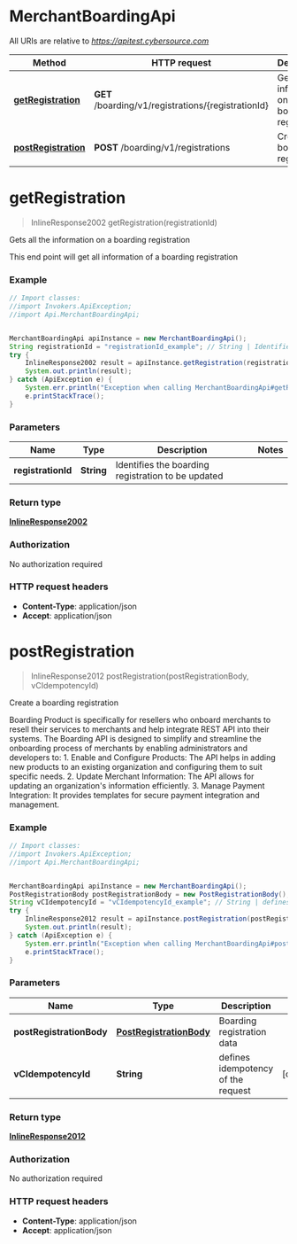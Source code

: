 # MerchantBoardingApi

All URIs are relative to *https://apitest.cybersource.com*

Method | HTTP request | Description
------------- | ------------- | -------------
[**getRegistration**](MerchantBoardingApi.md#getRegistration) | **GET** /boarding/v1/registrations/{registrationId} | Gets all the information on a boarding registration
[**postRegistration**](MerchantBoardingApi.md#postRegistration) | **POST** /boarding/v1/registrations | Create a boarding registration


<a name="getRegistration"></a>
# **getRegistration**
> InlineResponse2002 getRegistration(registrationId)

Gets all the information on a boarding registration

This end point will get all information of a boarding registration 

### Example
```java
// Import classes:
//import Invokers.ApiException;
//import Api.MerchantBoardingApi;


MerchantBoardingApi apiInstance = new MerchantBoardingApi();
String registrationId = "registrationId_example"; // String | Identifies the boarding registration to be updated
try {
    InlineResponse2002 result = apiInstance.getRegistration(registrationId);
    System.out.println(result);
} catch (ApiException e) {
    System.err.println("Exception when calling MerchantBoardingApi#getRegistration");
    e.printStackTrace();
}
```

### Parameters

Name | Type | Description  | Notes
------------- | ------------- | ------------- | -------------
 **registrationId** | **String**| Identifies the boarding registration to be updated |

### Return type

[**InlineResponse2002**](InlineResponse2002.md)

### Authorization

No authorization required

### HTTP request headers

 - **Content-Type**: application/json
 - **Accept**: application/json

<a name="postRegistration"></a>
# **postRegistration**
> InlineResponse2012 postRegistration(postRegistrationBody, vCIdempotencyId)

Create a boarding registration

Boarding Product is specifically for resellers who onboard merchants to resell their services to merchants and help integrate REST API into their systems.  The Boarding API is designed to simplify and streamline the onboarding process of merchants by enabling administrators and developers to: 1. Enable and Configure Products: The API helps in adding new products to an existing organization and configuring them to suit specific needs. 2. Update Merchant Information: The API allows for updating an organization&#39;s information efficiently. 3. Manage Payment Integration: It provides templates for secure payment integration and management. 

### Example
```java
// Import classes:
//import Invokers.ApiException;
//import Api.MerchantBoardingApi;


MerchantBoardingApi apiInstance = new MerchantBoardingApi();
PostRegistrationBody postRegistrationBody = new PostRegistrationBody(); // PostRegistrationBody | Boarding registration data
String vCIdempotencyId = "vCIdempotencyId_example"; // String | defines idempotency of the request
try {
    InlineResponse2012 result = apiInstance.postRegistration(postRegistrationBody, vCIdempotencyId);
    System.out.println(result);
} catch (ApiException e) {
    System.err.println("Exception when calling MerchantBoardingApi#postRegistration");
    e.printStackTrace();
}
```

### Parameters

Name | Type | Description  | Notes
------------- | ------------- | ------------- | -------------
 **postRegistrationBody** | [**PostRegistrationBody**](PostRegistrationBody.md)| Boarding registration data |
 **vCIdempotencyId** | **String**| defines idempotency of the request | [optional]

### Return type

[**InlineResponse2012**](InlineResponse2012.md)

### Authorization

No authorization required

### HTTP request headers

 - **Content-Type**: application/json
 - **Accept**: application/json

